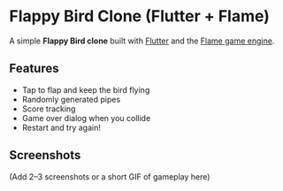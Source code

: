 # Flappy Bird Clone (Flutter + Flame)

A simple **Flappy Bird clone** built with [Flutter](https://flutter.dev) and the [Flame game engine](https://flame-engine.org/).

## Features

- Tap to flap and keep the bird flying
- Randomly generated pipes
- Score tracking
- Game over dialog when you collide
- Restart and try again!

## Screenshots

(Add 2–3 screenshots or a short GIF of gameplay here)
